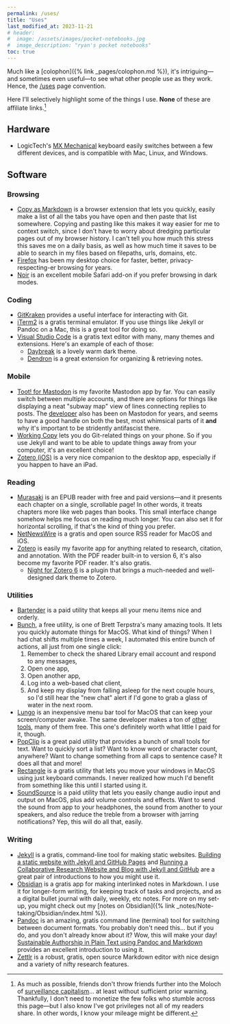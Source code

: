 ```yaml
---
permalink: /uses/
title: "Uses"
last_modified_at: 2023-11-21
# header: 
#  image: /assets/images/pocket-notebooks.jpg
#  image_description: "ryan's pocket notebooks"
toc: true
---
```


Much like a [colophon]({% link _pages/colophon.md %}), it's intriguing—and sometimes even useful—to see what other people use as they work. Hence, the [/uses](https://uses.tech/) page convention.  

Here I'll selectively highlight some of the things I use. **None** of these are affiliate links.[^sc]  

[^sc]: As much as possible, friends don't throw friends further into the Moloch of [surveillance capitalism](https://theconversation.com/explainer-what-is-surveillance-capitalism-and-how-does-it-shape-our-economy-119158)… at least without sufficient prior warning. Thankfully, I don't need to monetize the few folks who stumble across this page—but I also know I've got privileges not all of my readers share. In other words, I know your mileage might be different.  

## Hardware  

- LogicTech's [MX Mechanical](https://www.logitech.com/en-us/products/keyboards/mx-mechanical.html) keyboard easily switches between a few different devices, and is compatible with Mac, Linux, and Windows.  

## Software  

### Browsing  

- [Copy as Markdown](https://github.com/yorkxin/copy-as-markdown) is a browser extension that lets you quickly, easily make a list of all the tabs you have open and then paste that list somewhere. Copying and pasting like this makes it way easier for me to context switch, since I don't have to worry about dredging particular pages out of my browser history. I can't tell you how much this stress this saves me on a daily basis, as well as how much time it saves to be able to search in my files based on filepaths, urls, domains, etc.  
- [Firefox](https://www.mozilla.org/en-US/firefox/) has been my desktop choice for faster, better, privacy-respecting-er browsing for years.  
- [Noir](https://getnoir.app/) is an excellent mobile Safari add-on if you prefer browsing in dark modes.  

### Coding  

- [GitKraken](https://www.gitkraken.com/) provides a useful interface for interacting with Git.  
- [iTerm2](https://iterm2.com/) is a gratis terminal emulator. If you use things like Jekyll or Pandoc on a Mac, this is a great tool for doing so.   
- [Visual Studio Code](https://code.visualstudio.com/) is a gratis text editor with many, many themes and extensions. Here's an example of each of those:  
    - [Daybreak](https://daybreaktheme.com/) is a lovely warm dark theme.  
    - [Dendron](https://wiki.dendron.so/) is a great extension for organizing & retrieving notes.  

### Mobile  

- [Toot! for Mastodon](https://apps.apple.com/us/app/toot-for-mastodon/id1229021451?ls=1) is my favorite Mastodon app by far. You can easily switch between multiple accounts, and there are options for things like displaying a neat "subway map" view of lines connecting replies to posts. The [developer](https://mastodon.social/@tootapp) also has been on Mastodon for years, and seems to have a good handle on both the best, most whimsical parts of it **and** why it's important to be stridently antifascist there.  
- [Working Copy](https://workingcopyapp.com) lets you do Git-related things on your phone. So if you use Jekyll and want to be able to update things away from your computer, it's an excellent choice!   
- [Zotero (iOS)](https://apps.apple.com/us/app/zotero/id1513554812) is a very nice companion to the desktop app, especially if you happen to have an iPad.  

### Reading  

- [Murasaki](https://genjiapp.com/mac/murasaki/index_en.html) is an EPUB reader with free and paid versions—and it presents each chapter on a single, scrollable page! In other words, it treats chapters more like web pages than books. This small interface change somehow helps me focus on reading much longer. You can also set it for horizontal scrolling, if that's the kind of thing you prefer.  
- [NetNewsWire](https://netnewswire.com/) is a gratis and open source RSS reader for MacOS and iOS.  
- [Zotero](https://www.zotero.org/) is easily my favorite app for anything related to research, citation, and annotation. With the PDF reader built-in to version 6, it's also become my favorite PDF reader. It's also gratis.  
    - [Night for Zotero 6](https://github.com/tefkah/zotero-night) is a plugin that brings a much-needed and well-designed dark theme to Zotero.  

### Utilities  

- [Bartender](https://www.macbartender.com/Bartender5/) is a paid utility that keeps all your menu items nice and orderly.  
- [Bunch](https://bunchapp.co/), a free utility, is one of Brett Terpstra's many amazing tools. It lets you quickly automate things for MacOS. What kind of things? When I had chat shifts multiple times a week, I automated this entire bunch of actions, all just from one single click:  
    1. Remember to check the shared Library email account and respond to any messages,
    2. Open one app,
    3. Open another app,
    4. Log into a web-based chat client,
    5. And keep my display from falling asleep for the next couple hours, so I'd still hear the "new chat" alert if I'd gone to grab a glass of water in the next room.  
- [Lungo](https://sindresorhus.com/lungo) is an inexpensive menu bar tool for MacOS that can keep your screen/computer awake. The same developer makes a ton of [other tools](https://sindresorhus.com/apps), many of them free. This one's definitely worth what little I paid for it, though.  
- [PopClip](https://www.popclip.app/) is a great paid utility that provides a bunch of small tools for text. Want to quickly sort a list? Want to know word or character count, anywhere? Want to change something from all caps to sentence case? It does all that and more!  
- [Rectangle](https://rectangleapp.com/) is a gratis utility that lets you move your windows in MacOS using just keyboard commands. I never realized how much I'd benefit from something like this until I started using it.  
- [SoundSource](https://rogueamoeba.com/soundsource/) is a paid utility that lets you easily change audio input and output on MacOS, plus add volume controls and effects. Want to send the sound from app to your headphones, the sound from another to your speakers, and also reduce the treble from a browser with jarring notifications? Yep, this will do all that, easily.  

### Writing  

- [Jekyll](https://jekyllrb.com/) is a gratis, command-line tool for making static websites. [Building a static website with Jekyll and GitHub Pages](https://programminghistorian.org/en/lessons/building-static-sites-with-jekyll-github-pages) and [Running a Collaborative Research Website and Blog with Jekyll and GitHub](https://programminghistorian.org/en/lessons/collaborative-blog-with-jekyll-github) are a great pair of introductions to how you might use it.  
- [Obsidian](https://obsidian.md/) is a gratis app for making interlinked notes in Markdown. I use it for longer-form writing, for keeping track of tasks and projects, and as a digital bullet journal with daily, weekly, etc notes. For more on my set-up, you might check out my [notes on Obsidian]({% link _notes/Note-taking/Obsidian/index.html %}).  
- [Pandoc](https://pandoc.org/) is an amazing, gratis command line (terminal) tool for switching between document formats. You probably don't need this… but if you do, and you don't already know about it? Wow, this will make your day! [Sustainable Authorship in Plain Text using Pandoc and Markdown](https://programminghistorian.org/en/lessons/sustainable-authorship-in-plain-text-using-pandoc-and-markdown) provides an excellent introduction to using it.  
- [Zettlr](https://www.zettlr.com/) is a robust, gratis, open source Markdown editor with nice design and a variety of nifty research features.  